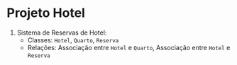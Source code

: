 # Projeto Hotel


1. Sistema de Reservas de Hotel:
   * Classes: `Hotel`, `Quarto`, `Reserva`
   * Relações: Associação entre `Hotel` e `Quarto`, Associação entre `Hotel` e `Reserva`
